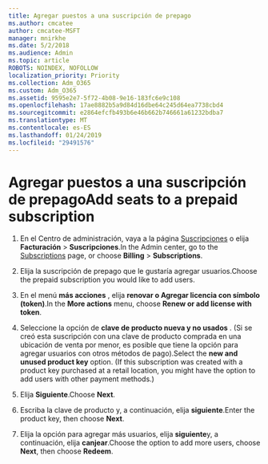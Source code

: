 ```yaml
---
title: Agregar puestos a una suscripción de prepago
ms.author: cmcatee
author: cmcatee-MSFT
manager: mnirkhe
ms.date: 5/2/2018
ms.audience: Admin
ms.topic: article
ROBOTS: NOINDEX, NOFOLLOW
localization_priority: Priority
ms.collection: Adm_O365
ms.custom: Adm_O365
ms.assetid: 9595e2e7-5f72-4b08-9e16-183fc6e9c108
ms.openlocfilehash: 17ae8882b5a9d84d16dbe64c245d64ea7738cbd4
ms.sourcegitcommit: e2864efcfb493b6e46b662b746661a61232bdba7
ms.translationtype: MT
ms.contentlocale: es-ES
ms.lasthandoff: 01/24/2019
ms.locfileid: "29491576"
---
```

# <a name="add-seats-to-a-prepaid-subscription"></a><span data-ttu-id="d7836-102">Agregar puestos a una suscripción de prepago</span><span class="sxs-lookup"><span data-stu-id="d7836-102">Add seats to a prepaid subscription</span></span>

1. <span data-ttu-id="d7836-103">En el Centro de administración, vaya a la página [Suscripciones](https://go.microsoft.com/fwlink/p/?linkid=842054) o elija **Facturación** \> **Suscripciones**.</span><span class="sxs-lookup"><span data-stu-id="d7836-103">In the Admin center, go to the [Subscriptions](https://go.microsoft.com/fwlink/p/?linkid=842054) page, or choose **Billing** \> **Subscriptions**.</span></span>
    
2. <span data-ttu-id="d7836-104">Elija la suscripción de prepago que le gustaría agregar usuarios.</span><span class="sxs-lookup"><span data-stu-id="d7836-104">Choose the prepaid subscription you would like to add users.</span></span>
    
3. <span data-ttu-id="d7836-105">En el menú **más acciones** , elija **renovar o Agregar licencia con símbolo (token)**.</span><span class="sxs-lookup"><span data-stu-id="d7836-105">In the **More actions** menu, choose **Renew or add license with token**.</span></span>
    
4. <span data-ttu-id="d7836-p101">Seleccione la opción de **clave de producto nueva y no usados** . (Si se creó esta suscripción con una clave de producto comprada en una ubicación de venta por menor, es posible que tiene la opción para agregar usuarios con otros métodos de pago).</span><span class="sxs-lookup"><span data-stu-id="d7836-p101">Select the **new and unused product key** option. (If this subscription was created with a product key purchased at a retail location, you might have the option to add users with other payment methods.)</span></span> 
    
5. <span data-ttu-id="d7836-108">Elija **Siguiente**.</span><span class="sxs-lookup"><span data-stu-id="d7836-108">Choose **Next**.</span></span>
    
6. <span data-ttu-id="d7836-109">Escriba la clave de producto y, a continuación, elija **siguiente**.</span><span class="sxs-lookup"><span data-stu-id="d7836-109">Enter the product key, then choose **Next**.</span></span>
    
7. <span data-ttu-id="d7836-110">Elija la opción para agregar más usuarios, elija **siguiente**y, a continuación, elija **canjear**.</span><span class="sxs-lookup"><span data-stu-id="d7836-110">Choose the option to add more users, choose **Next**, then choose **Redeem**.</span></span>
    

